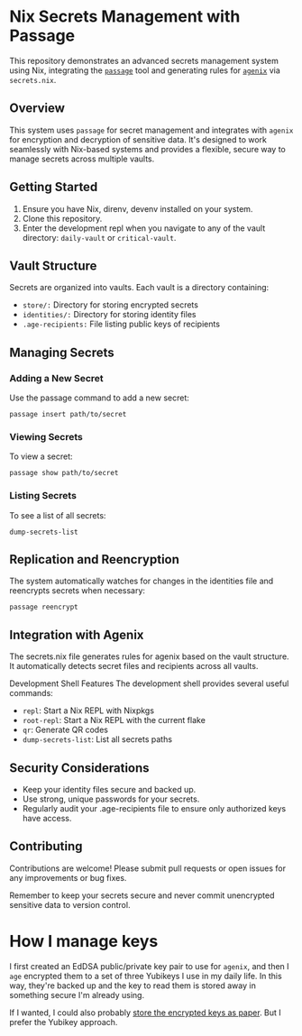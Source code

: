 # Nix Secrets Management with Passage

This repository demonstrates an advanced secrets management system using Nix, integrating the [`passage`](https://github.com/FiloSottile/passage) tool and generating rules for [`agenix`](https://github.com/ryantm/agenix) via `secrets.nix`.

## Overview

This system uses `passage` for secret management and integrates with `agenix` for encryption and decryption of sensitive data. It's designed to work seamlessly with Nix-based systems and provides a flexible, secure way to manage secrets across multiple vaults.

## Getting Started

1. Ensure you have Nix, direnv, devenv installed on your system.
2. Clone this repository.
3. Enter the development repl when you navigate to any of the vault directory: `daily-vault` or `critical-vault`.

## Vault Structure
Secrets are organized into vaults. Each vault is a directory containing:

* `store/:` Directory for storing encrypted secrets
* `identities/:` Directory for storing identity files
* `.age-recipients:` File listing public keys of recipients

## Managing Secrets
### Adding a New Secret
Use the passage command to add a new secret:

```shell
passage insert path/to/secret
```

### Viewing Secrets
To view a secret:

```shell
passage show path/to/secret
```

### Listing Secrets
To see a list of all secrets:

```shell
dump-secrets-list
```

## Replication and Reencryption
The system automatically watches for changes in the identities file and reencrypts secrets when necessary:

```shell
passage reencrypt
```

## Integration with Agenix

The secrets.nix file generates rules for agenix based on the vault structure. It automatically detects secret files and recipients across all vaults.

Development Shell Features
The development shell provides several useful commands:

* `repl`: Start a Nix REPL with Nixpkgs
* `root-repl`: Start a Nix REPL with the current flake
* `qr`: Generate QR codes
* `dump-secrets-list`: List all secrets paths

## Security Considerations

* Keep your identity files secure and backed up.
* Use strong, unique passwords for your secrets.
* Regularly audit your .age-recipients file to ensure only authorized keys have access.

## Contributing

Contributions are welcome! Please submit pull requests or open issues for any improvements or bug fixes.

Remember to keep your secrets secure and never commit unencrypted sensitive data to version control.

# How I manage keys

I first created an EdDSA public/private key pair to use for `agenix`, and then I `age` encrypted them to a set of three Yubikeys I use in my daily life. In this way, they're backed up and the key to read them is stored away in something secure I'm already using.

If I wanted, I could also probably [store the encrypted keys as paper](https://www.jabberwocky.com/software/paperkey/). But I prefer the Yubikey approach.
